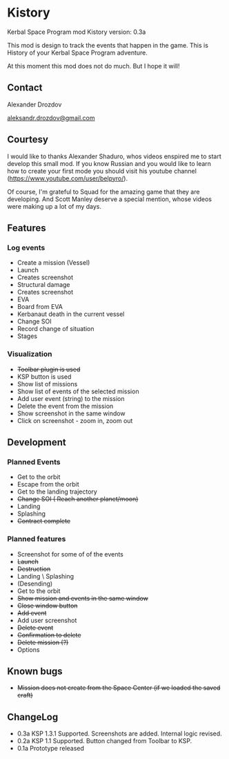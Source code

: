 # Kistory
Kerbal Space Program mod Kistory
version: 0.3a

This mod is design to track the events that happen in the game. This is History of your Kerbal Space Program adventure.

At this moment this mod does not do much. But I hope it will!

## Contact
Alexander Drozdov

aleksandr.drozdov@gmail.com

## Courtesy 
I would like to thanks Alexander Shaduro, whos videos enspired me to start develop this small mod. If you know Russian and you would like to learn how to create your first mode you should visit his youtube channel (https://www.youtube.com/user/belpyro/).

Of course, I'm grateful to Squad for the amazing game that they are developing. And Scott Manley deserve a special mention, whose videos were making up a lot of my days.

## Features

### Log events
- Create a mission (Vessel)
- Launch
 - Creates screenshot
- Structural damage
 - Creates screenshot
- EVA
- Board from EVA
- Kerbanaut death in the current vessel
- Change SOI
- Record change of situation
- Stages

### Visualization
- ~~Toolbar plugin is used~~
- KSP button is used
- Show list of missions
- Show list of events of the selected mission
- Add user event (string) to the mission
- Delete the event from the mission
- Show screenshot in the same window
 - Click on screenshot - zoom in, zoom out


## Development

### Planned Events
- Get to the orbit
- Escape from the orbit
- Get to the landing trajectory
- ~~Change SOI ( Reach another planet/moon)~~
- Landing
- Splashing
- ~~Contract complete~~

### Planned features
- Screenshot for some of of the events 
 - ~~Launch~~
 - ~~Destruction~~
 - Landing \ Splashing
  - (Desending)
 - Get to the orbit
- ~~Show mission and events in the same window~~
- ~~Close window button~~
- ~~Add event~~
- Add user screenshot
- ~~Delete event~~
- ~~Confirmation to delete~~
- ~~Delete mission (?)~~
- Options

## Known bugs
- ~~Mission does not create from the Space Center (if we loaded the saved craft)~~

## ChangeLog ##
- 0.3a KSP 1.3.1 Supported. Screenshots are added. Internal logic revised.
- 0.2a KSP 1.1 Supported. Button changed from Toolbar to KSP.
- 0.1a Prototype released
